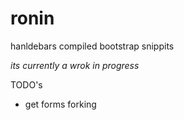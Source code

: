ronin
=====

hanldebars compiled bootstrap snippits

*its currently a  wrok in progress*

TODO's
  * get forms forking



